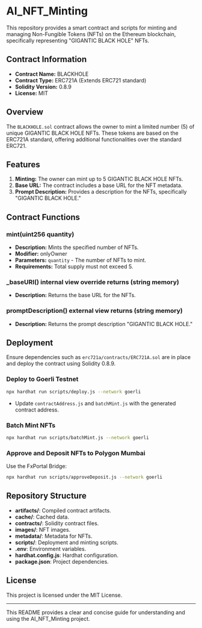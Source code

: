 # AI_NFT_Minting

This repository provides a smart contract and scripts for minting and managing Non-Fungible Tokens (NFTs) on the Ethereum blockchain, specifically representing "GIGANTIC BLACK HOLE" NFTs.

## Contract Information

- **Contract Name:** BLACKHOLE
- **Contract Type:** ERC721A (Extends ERC721 standard)
- **Solidity Version:** 0.8.9
- **License:** MIT

## Overview

The `BLACKHOLE.sol` contract allows the owner to mint a limited number (5) of unique GIGANTIC BLACK HOLE NFTs. These tokens are based on the ERC721A standard, offering additional functionalities over the standard ERC721.

## Features

1. **Minting:** The owner can mint up to 5 GIGANTIC BLACK HOLE NFTs.
2. **Base URL:** The contract includes a base URL for the NFT metadata.
3. **Prompt Description:** Provides a description for the NFTs, specifically "GIGANTIC BLACK HOLE."

## Contract Functions

### mint(uint256 quantity)

- **Description:** Mints the specified number of NFTs.
- **Modifier:** onlyOwner
- **Parameters:** `quantity` - The number of NFTs to mint.
- **Requirements:** Total supply must not exceed 5.

### _baseURI() internal view override returns (string memory)

- **Description:** Returns the base URL for the NFTs.

### promptDescription() external view returns (string memory)

- **Description:** Returns the prompt description "GIGANTIC BLACK HOLE."

## Deployment

Ensure dependencies such as `erc721a/contracts/ERC721A.sol` are in place and deploy the contract using Solidity 0.8.9.

### Deploy to Goerli Testnet

```bash
npx hardhat run scripts/deploy.js --network goerli
```

- Update `contractAddress.js` and `batchMint.js` with the generated contract address.

### Batch Mint NFTs

```bash
npx hardhat run scripts/batchMint.js --network goerli
```

### Approve and Deposit NFTs to Polygon Mumbai

Use the FxPortal Bridge:

```bash
npx hardhat run scripts/approveDeposit.js --network goerli
```

## Repository Structure

- **artifacts/**: Compiled contract artifacts.
- **cache/**: Cached data.
- **contracts/**: Solidity contract files.
- **images/**: NFT images.
- **metadata/**: Metadata for NFTs.
- **scripts/**: Deployment and minting scripts.
- **.env**: Environment variables.
- **hardhat.config.js**: Hardhat configuration.
- **package.json**: Project dependencies.

## License

This project is licensed under the MIT License.

---

This README provides a clear and concise guide for understanding and using the AI_NFT_Minting project.
